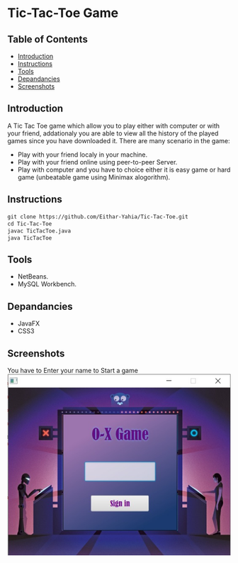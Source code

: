 # Tic-Tac-Toe Game 
## Table of Contents
* [Introduction](#introduction)
* [Instructions](#instructions)
* [Tools](#tools)
* [Depandancies](#depandancies)
* [Screenshots](#screenshots)

## Introduction
A Tic Tac Toe game which allow you to play either with computer or with your friend, addationaly you are able to view all the history of the played games since you have downloaded it.
There are many scenario in the game:
- Play with your friend localy in your machine.
- Play with your friend online using peer-to-peer Server.
- Play with computer and you have to choice either it is easy game or hard game (unbeatable game using Minimax alogorithm).

## Instructions

```
git clone https://github.com/Eithar-Yahia/Tic-Tac-Toe.git
cd Tic-Tac-Toe
javac TicTacToe.java
java TicTacToe
```
## Tools

- NetBeans.
- MySQL Workbench.

## Depandancies
- JavaFX
- CSS3
## Screenshots
You have to Enter your name to Start a game
![alt-tag](login.jpeg)
